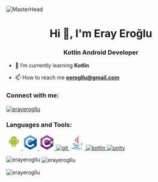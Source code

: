 ![MasterHead](https://media.licdn.com/dms/image/D4D16AQG4D6zvEsWcvw/profile-displaybackgroundimage-shrink_350_1400/0/1711815701026?e=1717632000&v=beta&t=rI2Q9nuA8N4MO0EKmeu6P1mzXvsFxu7g2wCD_rRVrBk)

<h1 align="center">Hi 👋, I'm Eray Eroğlu</h1>
<h3 align="center">Kotlin Android Developer</h3>

- 🌱 I’m currently learning **Kotlin**

- 📫 How to reach me **eerogllu@gmail.com**

<h3 align="left">Connect with me:</h3>
<p align="left">
<a href="https://twitter.com/erayerogllu" target="blank"><img align="center" src="https://raw.githubusercontent.com/rahuldkjain/github-profile-readme-generator/master/src/images/icons/Social/twitter.svg" alt="erayerogllu" height="30" width="40" /></a>
</p>

<h3 align="left">Languages and Tools:</h3>
<p align="left"> <a href="https://developer.android.com" target="_blank" rel="noreferrer"> <img src="https://raw.githubusercontent.com/devicons/devicon/master/icons/android/android-original-wordmark.svg" alt="android" width="40" height="40"/> </a> <a href="https://www.cprogramming.com/" target="_blank" rel="noreferrer"> <img src="https://raw.githubusercontent.com/devicons/devicon/master/icons/c/c-original.svg" alt="c" width="40" height="40"/> </a> <a href="https://www.w3schools.com/cs/" target="_blank" rel="noreferrer"> <img src="https://raw.githubusercontent.com/devicons/devicon/master/icons/csharp/csharp-original.svg" alt="csharp" width="40" height="40"/> </a> <a href="https://git-scm.com/" target="_blank" rel="noreferrer"> <img src="https://www.vectorlogo.zone/logos/git-scm/git-scm-icon.svg" alt="git" width="40" height="40"/> </a> <a href="https://www.java.com" target="_blank" rel="noreferrer"> <img src="https://raw.githubusercontent.com/devicons/devicon/master/icons/java/java-original.svg" alt="java" width="40" height="40"/> </a> <a href="https://kotlinlang.org" target="_blank" rel="noreferrer"> <img src="https://www.vectorlogo.zone/logos/kotlinlang/kotlinlang-icon.svg" alt="kotlin" width="40" height="40"/> </a> <a href="https://unity.com/" target="_blank" rel="noreferrer"> <img src="https://www.vectorlogo.zone/logos/unity3d/unity3d-icon.svg" alt="unity" width="40" height="40"/> </a> </p>

<p><img align="left" src="https://github-readme-stats.vercel.app/api/top-langs?username=erayerogllu&show_icons=true&locale=en&layout=compact" alt="erayerogllu" /></p>

<p>&nbsp;<img align="center" src="https://github-readme-stats.vercel.app/api?username=erayerogllu&show_icons=true&locale=en" alt="erayerogllu" /></p>

<p><img align="center" src="https://github-readme-streak-stats.herokuapp.com/?user=erayerogllu&" alt="erayerogllu" /></p>
